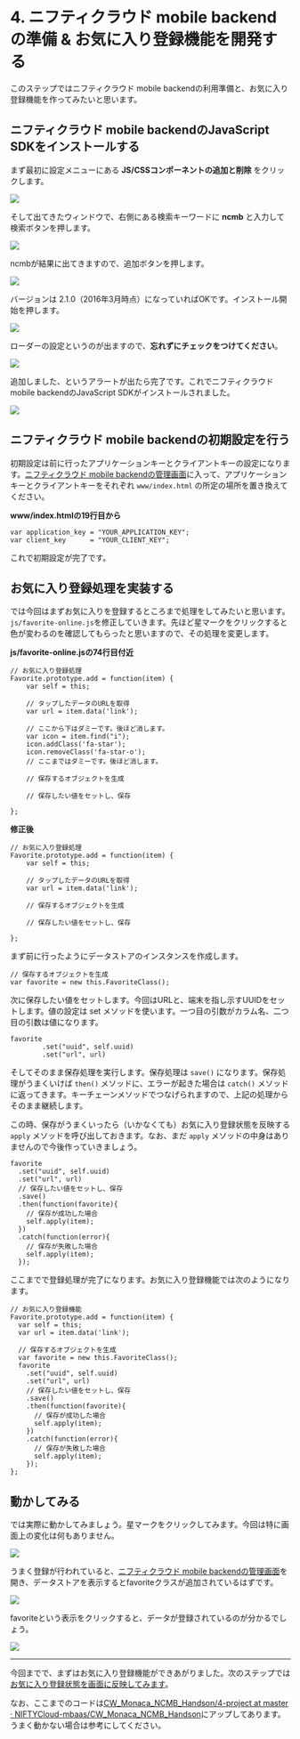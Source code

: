 # 4. ニフティクラウド mobile backendの準備 & お気に入り登録機能を開発する

このステップではニフティクラウド mobile backendの利用準備と、お気に入り登録機能を作ってみたいと思います。

## ニフティクラウド mobile backendのJavaScript SDKをインストールする

まず最初に設定メニューにある **JS/CSSコンポーネントの追加と削除** をクリックします。

![](https://raw.githubusercontent.com/NIFTYCloud-mbaas/CW_Monaca_NCMB_Handson/master/images/4/4-10.png)

そして出てきたウィンドウで、右側にある検索キーワードに **ncmb** と入力して検索ボタンを押します。

![](https://raw.githubusercontent.com/NIFTYCloud-mbaas/CW_Monaca_NCMB_Handson/master/images/4/4-9.png)

ncmbが結果に出てきますので、追加ボタンを押します。

![](https://raw.githubusercontent.com/NIFTYCloud-mbaas/CW_Monaca_NCMB_Handson/master/images/4/4-8.png)

バージョンは 2.1.0（2016年3月時点）になっていればOKです。インストール開始を押します。

![](https://raw.githubusercontent.com/NIFTYCloud-mbaas/CW_Monaca_NCMB_Handson/master/images/4/4-7.png)

ローダーの設定というのが出ますので、**忘れずにチェックをつけてください**。

![](https://raw.githubusercontent.com/NIFTYCloud-mbaas/CW_Monaca_NCMB_Handson/master/images/4/4-5.png)

追加しました、というアラートが出たら完了です。これでニフティクラウド mobile backendのJavaScript SDKがインストールされました。

![](https://raw.githubusercontent.com/NIFTYCloud-mbaas/CW_Monaca_NCMB_Handson/master/images/4/4-4.png)

## ニフティクラウド mobile backendの初期設定を行う

初期設定は前に行ったアプリケーションキーとクライアントキーの設定になります。[ニフティクラウド mobile backendの管理画面](http://console.mb.cloud.nifty.com/)に入って、アプリケーションキーとクライアントキーをそれぞれ `www/index.html` の所定の場所を置き換えてください。

**www/index.htmlの19行目から**

```
var application_key = "YOUR_APPLICATION_KEY";
var client_key      = "YOUR_CLIENT_KEY";
```

これで初期設定が完了です。

## お気に入り登録処理を実装する

では今回はまずお気に入りを登録するところまで処理をしてみたいと思います。`js/favorite-online.js`を修正していきます。先ほど星マークをクリックすると色が変わるのを確認してもらったと思いますので、その処理を変更します。

**js/favorite-online.jsの74行目付近**

```
// お気に入り登録処理
Favorite.prototype.add = function(item) {
    var self = this;
    
    // タップしたデータのURLを取得
    var url = item.data('link');
    
    // ここから下はダミーです。後ほど消します。
    var icon = item.find("i");
    icon.addClass('fa-star');
    icon.removeClass('fa-star-o');
    // ここまではダミーです。後ほど消します。
    
    // 保存するオブジェクトを生成
    
    // 保存したい値をセットし、保存

};
```

**修正後**

```
// お気に入り登録処理
Favorite.prototype.add = function(item) {
    var self = this;
    
    // タップしたデータのURLを取得
    var url = item.data('link');
    
    // 保存するオブジェクトを生成
    
    // 保存したい値をセットし、保存

};
```

まず前に行ったようにデータストアのインスタンスを作成します。

```
// 保存するオブジェクトを生成
var favorite = new this.FavoriteClass();
```

次に保存したい値をセットします。今回はURLと、端末を指し示すUUIDをセットします。値の設定は set メソッドを使います。一つ目の引数がカラム名、二つ目の引数は値になります。

```
favorite
        .set("uuid", self.uuid)
        .set("url", url)
```

そしてそのまま保存処理を実行します。保存処理は `save()` になります。保存処理がうまくいけば `then()` メソッドに、エラーが起きた場合は `catch()` メソッドに返ってきます。キーチェーンメソッドでつなげられますので、上記の処理からそのまま継続します。

この時、保存がうまくいったら（いかなくても）お気に入り登録状態を反映する `apply` メソッドを呼び出しておきます。なお、まだ `apply` メソッドの中身はありませんので今後作っていきましょう。

```
favorite
  .set("uuid", self.uuid)
  .set("url", url)
  // 保存したい値をセットし、保存
  .save()
  .then(function(favorite){
    // 保存が成功した場合
    self.apply(item);
  })
  .catch(function(error){
    // 保存が失敗した場合
    self.apply(item);
  });
```

ここまでで登録処理が完了になります。お気に入り登録機能では次のようになります。

```
// お気に入り登録機能
Favorite.prototype.add = function(item) {
  var self = this;
  var url = item.data('link');

  // 保存するオブジェクトを生成
  var favorite = new this.FavoriteClass();
  favorite
    .set("uuid", self.uuid)
    .set("url", url)
    // 保存したい値をセットし、保存
    .save()
    .then(function(favorite){
      // 保存が成功した場合
      self.apply(item);
    })
    .catch(function(error){
      // 保存が失敗した場合
      self.apply(item);
    });
};
```

## 動かしてみる

では実際に動かしてみましょう。星マークをクリックしてみます。今回は特に画面上の変化は何もありません。

![](https://raw.githubusercontent.com/NIFTYCloud-mbaas/CW_Monaca_NCMB_Handson/master/images/4/4-3.png)

うまく登録が行われていると、[ニフティクラウド mobile backendの管理画面](https://console.mb.cloud.nifty.com/)を開き、データストアを表示するとfavoriteクラスが追加されているはずです。

![](https://raw.githubusercontent.com/NIFTYCloud-mbaas/CW_Monaca_NCMB_Handson/master/images/4/4-2.png)

favoriteという表示をクリックすると、データが登録されているのが分かるでしょう。

![](https://raw.githubusercontent.com/NIFTYCloud-mbaas/CW_Monaca_NCMB_Handson/master/images/4/4-1.png)

----

今回までで、まずはお気に入り登録機能ができあがりました。次のステップでは[お気に入り登録状態を画面に反映してみます](./5.md)。

なお、ここまでのコードは[CW_Monaca_NCMB_Handson/4-project at master · NIFTYCloud-mbaas/CW_Monaca_NCMB_Handson](https://github.com/NIFTYCloud-mbaas/CW_Monaca_NCMB_Handson/tree/master/4-project)にアップしてあります。うまく動かない場合は参考にしてください。
